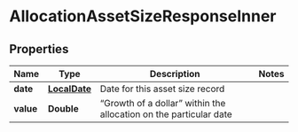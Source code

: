 
# AllocationAssetSizeResponseInner

## Properties
Name | Type | Description | Notes
------------ | ------------- | ------------- | -------------
**date** | [**LocalDate**](LocalDate.md) | Date for this asset size record | 
**value** | **Double** | “Growth of a dollar” within the allocation on the particular date | 



